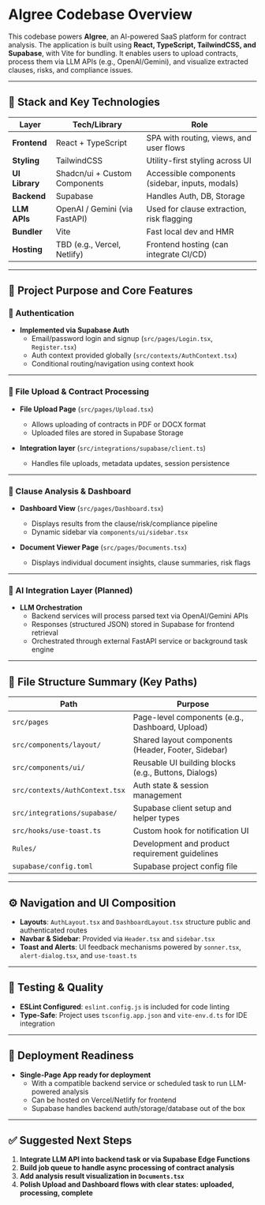 # AIgree Codebase Overview

This codebase powers **AIgree**, an AI-powered SaaS platform for contract analysis. The application is built using **React, TypeScript, TailwindCSS, and Supabase**, with Vite for bundling. It enables users to upload contracts, process them via LLM APIs (e.g., OpenAI/Gemini), and visualize extracted clauses, risks, and compliance issues.

---

## 🧱 Stack and Key Technologies

| Layer        | Tech/Library                    | Role |
|--------------|----------------------------------|------|
| **Frontend** | React + TypeScript              | SPA with routing, views, and user flows |
| **Styling**  | TailwindCSS                     | Utility-first styling across UI |
| **UI Library** | Shadcn/ui + Custom Components | Accessible components (sidebar, inputs, modals) |
| **Backend**  | Supabase                        | Handles Auth, DB, Storage |
| **LLM APIs** | OpenAI / Gemini (via FastAPI)   | Used for clause extraction, risk flagging |
| **Bundler**  | Vite                            | Fast local dev and HMR |
| **Hosting**  | TBD (e.g., Vercel, Netlify)     | Frontend hosting (can integrate CI/CD) |

---

## 🧾 Project Purpose and Core Features

### 🔐 Authentication

- **Implemented via Supabase Auth**
  - Email/password login and signup (`src/pages/Login.tsx`, `Register.tsx`)
  - Auth context provided globally (`src/contexts/AuthContext.tsx`)
  - Conditional routing/navigation using context hook

---

### 📂 File Upload & Contract Processing

- **File Upload Page** (`src/pages/Upload.tsx`)
  - Allows uploading of contracts in PDF or DOCX format
  - Uploaded files are stored in Supabase Storage

- **Integration layer** (`src/integrations/supabase/client.ts`)
  - Handles file uploads, metadata updates, session persistence

---

### 📄 Clause Analysis & Dashboard

- **Dashboard View** (`src/pages/Dashboard.tsx`)
  - Displays results from the clause/risk/compliance pipeline
  - Dynamic sidebar via `components/ui/sidebar.tsx`

- **Document Viewer Page** (`src/pages/Documents.tsx`)
  - Displays individual document insights, clause summaries, risk flags

---

### 🧠 AI Integration Layer (Planned)

- **LLM Orchestration**
  - Backend services will process parsed text via OpenAI/Gemini APIs
  - Responses (structured JSON) stored in Supabase for frontend retrieval
  - Orchestrated through external FastAPI service or background task engine

---

## 🔧 File Structure Summary (Key Paths)

| Path                           | Purpose                                           |
|--------------------------------|---------------------------------------------------|
| `src/pages`                    | Page-level components (e.g., Dashboard, Upload)   |
| `src/components/layout/`       | Shared layout components (Header, Footer, Sidebar)|
| `src/components/ui/`           | Reusable UI building blocks (e.g., Buttons, Dialogs) |
| `src/contexts/AuthContext.tsx` | Auth state & session management                   |
| `src/integrations/supabase/`   | Supabase client setup and helper types            |
| `src/hooks/use-toast.ts`       | Custom hook for notification UI                   |
| `Rules/`                       | Development and product requirement guidelines    |
| `supabase/config.toml`         | Supabase project config file                      |

---

## ⚙️ Navigation and UI Composition

- **Layouts**: `AuthLayout.tsx` and `DashboardLayout.tsx` structure public and authenticated routes
- **Navbar & Sidebar**: Provided via `Header.tsx` and `sidebar.tsx`
- **Toast and Alerts**: UI feedback mechanisms powered by `sonner.tsx`, `alert-dialog.tsx`, and `use-toast.ts`

---

## 🧪 Testing & Quality

- **ESLint Configured**: `eslint.config.js` is included for code linting
- **Type-Safe**: Project uses `tsconfig.app.json` and `vite-env.d.ts` for IDE integration

---

## 📘 Deployment Readiness

- **Single-Page App ready for deployment**
  - With a compatible backend service or scheduled task to run LLM-powered analysis
  - Can be hosted on Vercel/Netlify for frontend
  - Supabase handles backend auth/storage/database out of the box

---

## ✅ Suggested Next Steps

1. **Integrate LLM API into backend task or via Supabase Edge Functions**
2. **Build job queue to handle async processing of contract analysis**
3. **Add analysis result visualization in `Documents.tsx`**
4. **Polish Upload and Dashboard flows with clear states: uploaded, processing, complete**
